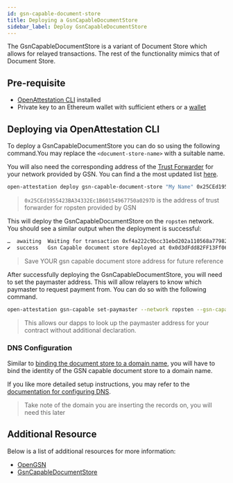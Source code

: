 ```yaml
---
id: gsn-capable-document-store
title: Deploying a GsnCapableDocumentStore
sidebar_label: Deploy GsnCapableDocumentStore
---
```


The GsnCapableDocumentStore is a variant of Document Store which allows for relayed transactions. The rest of the functionality mimics that of Document Store.

## Pre-requisite

- [OpenAttestation CLI](/docs/component/open-attestation-cli) installed
- Private key to an Ethereum wallet with sufficient ethers or a [wallet](/docs/verifiable-document/wallet)

## Deploying via OpenAttestation CLI

To deploy a GsnCapableDocumentStore you can do so using the following command.You may replace the `<document-store-name>` with a suitable name.

You will also need the corresponding address of the [Trust Forwarder](https://docs.opengsn.org/learn/index.html#forwarder) for your network provided by GSN. You can find a the most updated list [here](https://docs.opengsn.org/gsn-provider/networks.html).

```bash
open-attestation deploy gsn-capable-document-store "My Name" 0x25CEd1955423BA34332Ec1B60154967750a0297D --network ropsten
```

> `0x25CEd1955423BA34332Ec1B60154967750a0297D` is the address of trust forwarder for ropsten provided by GSN

This will deploy the GsnCapableDocumentStore on the `ropsten` network. You should see a similar output when the deployment is successful:

```bash
…  awaiting  Waiting for transaction 0xf4a222c9bcc31ebd202a110568a7798218477482b773f49290e1df8b4936a313 to be mined
✔  success   Gsn Capable document store deployed at 0x0d3dFdd82FF13Ff06a336e28CABE465B64fD8168
```

> Save YOUR gsn capable document store address for future reference

After successfully deploying the GsnCapableDocumentStore, you will need to set the paymaster address. This will allow relayers to know which paymaster to request payment from. You can do so with the following command.

```bash
open-attestation gsn-capable set-paymaster --network ropsten --gsn-capable-address 0x0d3dFdd82FF13Ff06a336e28CABE465B64fD8168 --paymaster-address 0xcB94584760bCA09e9fa7117C4eE966814f17a306
```

> This allows our dapps to look up the paymaster address for your contract without additional declaration.

### DNS Configuration

Similar to [binding the document store to a domain name](../../verifiable-document/document-store), you will have to bind the identity of the GSN capable document store to a domain name.

If you like more detailed setup instructions, you may refer to the [documentation for configuring DNS](../configuring-dns/).

> Take note of the domain you are inserting the records on, you will need this later

## Additional Resource

Below is a list of additional resources for more information:

- [OpenGSN](https://docs.opengsn.org/learn/index.html)
- [GsnCapableDocumentStore](https://github.com/Open-Attestation/document-store/blob/master/contracts/GsnCapableDocumentStore.sol)
